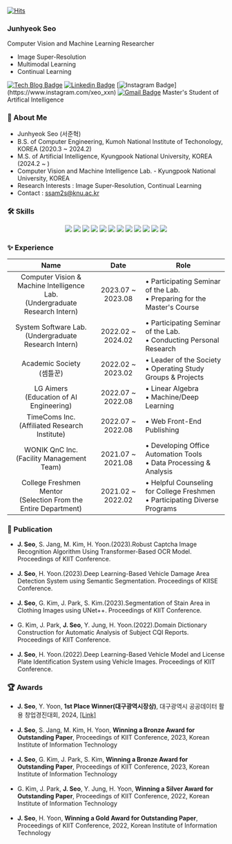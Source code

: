 [![Hits](https://hits.seeyoufarm.com/api/count/incr/badge.svg?url=https%3A%2F%2Fgithub.com%2Fssam2s&count_bg=%2379C83D&title_bg=%23555555&icon=&icon_color=%23E7E7E7&title=hits&edge_flat=false)](https://hits.seeyoufarm.com)
### Junhyeok Seo

Computer Vision and Machine Learning Researcher

- Image Super-Resolution
- Multimodal Learning
- Continual Learning

[![Tech Blog Badge](http://img.shields.io/badge/-GitHub-black?style=flat-square&logo=github&link=https://github.com/ssam2s/)](https://github.com/ssam2s/)
[![Linkedin Badge](https://img.shields.io/badge/-LinkedIn-blue?style=flat-square&logo=Linkedin&logoColor=white&link=https://www.linkedin.com/in/ssam2s/)](https://www.linkedin.com/in/ssam2s/)
[![Instagram Badge]([https://img.shields.io/badge/facebook-1877f2?style=flat-square&logo=facebook&logoColor=white&link=https://www.facebook.com/pointzz](https://img.shields.io/badge/Instagram-E4405F?style=flat-square&logo=Instagram&logoColor=white&link=https://www.instagram.com/xeo_xxn/))](https://www.instagram.com/xeo_xxn)
[![Gmail Badge](https://img.shields.io/badge/Gmail-d14836?style=flat-square&logo=Gmail&logoColor=white&link=mailto:nlp.with.deep.learning@gmail.com)](mailto:nlp.with.deep.learning@gmail.com)
Master's Student of Artifical Intelligence


### 📝 About Me  
- Junhyeok Seo (서준혁)
- B.S. of Computer Engineering, Kumoh National Institute of Techonology, KOREA (2020.3 ~ 2024.2) 
- M.S. of Artificial Intelligence, Kyungpook National University, KOREA (2024.2 ~ )
- Computer Vision and Machine Intelligence Lab. - Kyungpook National University, KOREA
- Research Interests : Image Super-Resolution, Continual Learning
- Contact : ssam2s@knu.ac.kr

<h3>🛠 Skills</h3>
<p align="center">
    <img src="https://img.shields.io/badge/Python-3766AB?style=flat-square&logo=Python&logoColor=white"/></a>
    <img src="https://img.shields.io/badge/Jupyter-F37626?style=flat-square&logo=Jupyter&logoColor=white"/></a>
    <img src="https://img.shields.io/badge/Numpy-013243?style=flat-square&logo=Numpy&logoColor=white"/></a>
    <img src="https://img.shields.io/badge/Pandas-150458?style=flat-square&logo=Pandas&logoColor=white"/></a>
    <img src="https://img.shields.io/badge/Opencv-B8B9CD?style=flat-square&logo=Opencv&logoColor=white"/></a>
    <img src="https://img.shields.io/badge/Tensorflow-FF6F00?style=flat-square&logo=Tensorflow&logoColor=white"/></a>
    <img src="https://img.shields.io/badge/PyTorch-EE4C2C?style=flat&logo=PyTorch&logoColor=white"/></a>
    <img src="https://img.shields.io/badge/Scikit%20Learn-F7931E?style=flat-square&logo=Scikit-learn&logoColor=white"/></a>
    <img src="https://img.shields.io/badge/Linux-FCC624?style=flat-square&logo=Linux&logoColor=white"/>
    <img src="https://img.shields.io/badge/C-A8B9CC?style=flat-square&logo=C&logoColor=white"/></a>
    <img src="https://img.shields.io/badge/C++-1C509C?style=flat-square&logo=C%2B%2B&&logoColor=white"/></a>
    <img src="https://img.shields.io/badge/Java-007396?style=flat-square&logo=java&logoColor=white">
</p>

### ✨ Experience
| Name | Date | Role |
|:------------:|:----:|------|
| Computer Vision & Machine Intelligence Lab.<br>(Undergraduate Research Intern) | 2023.07 ~ 2023.08 | • Participating Seminar of the Lab.<br>• Preparing for the Master's Course |
| System Software Lab.<br>(Undergraduate Research Intern) | 2022.02 ~ 2024.02 | • Participating Seminar of the Lab.<br>• Conducting Personal Research |
| Academic Society<br>(셈틀꾼) | 2022.02 ~ 2023.02 | • Leader of the Society<br>• Operating Study Groups & Projects |
| LG Aimers<br>(Education of AI Engineering) | 2022.07 ~ 2022.08 | • Linear Algebra<br>• Machine/Deep Learning |
| TimeComs Inc.<br>(Affiliated Research Institute) | 2022.07 ~ 2022.08 | • Web Front-End Publishing |
| WONIK QnC Inc.<br>(Facility Management Team) | 2021.07 ~ 2021.08 | • Developing Office Automation Tools<br>• Data Processing & Analysis |
| College Freshmen Mentor<br>(Selection From the Entire Department) | 2021.02 ~ 2022.02 | • Helpful Counseling for College Freshmen<br>• Participating Diverse Programs  |

### 📖 Publication
- **J. Seo**, S. Jang, M. Kim, H. Yoon.(2023).Robust Captcha Image Recognition Algorithm Using Transformer-Based OCR Model. Proceedings of KIIT Conference.
<br><br>
- **J. Seo**, H. Yoon.(2023).Deep Learning-Based Vehicle Damage Area Detection System using Semantic Segmentation. Proceedings of KIISE Conference.
<br><br>
- **J. Seo**, G. Kim, J. Park, S. Kim.(2023).Segmentation of Stain Area in Clothing Images using UNet++. Proceedings of KIIT Conference.
<br><br>
- G. Kim, J. Park, **J. Seo**, Y. Jung, H. Yoon.(2022).Domain Dictionary Construction for Automatic Analysis of Subject CQI Reports. Proceedings of KIIT Conference.
<br><br>
- **J. Seo**, H. Yoon.(2022).Deep Learning-Based Vehicle Model and License Plate Identification System using Vehicle Images. Proceedings of KIIT Conference.

### 🏆 Awards
- **J. Seo**, Y. Yoon, **1st Place Winner(대구광역시장상)**, 대구광역시 공공데이터 활용 창업경진대회, 2024, [[Link]](https://n.news.naver.com/article/030/0003228170?sid=102)
<br><br>
- **J. Seo**, S. Jang, M. Kim, H. Yoon, **Winning a Bronze Award for Outstanding Paper**, Proceedings of KIIT Conference, 2023, Korean Institute of Information Technology
<br><br>
- **J. Seo**, G. Kim, J. Park, S. Kim, **Winning a Bronze Award for Outstanding Paper**, Proceedings of KIIT Conference, 2023, Korean Institute of Information Technology
<br><br>
- G. Kim, J. Park, **J. Seo**, Y. Jung, H. Yoon, **Winning a Silver Award for Outstanding Paper**, Proceedings of KIIT Conference, 2022, Korean Institute of Information Technology
<br><br>
- **J. Seo**, H. Yoon, **Winning a Gold Award for Outstanding Paper**, Proceedings of KIIT Conference, 2022, Korean Institute of Information Technology
